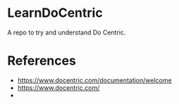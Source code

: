 # LearnDoCentric
A repo to try and understand Do Centric. 

# References
- https://www.docentric.com/documentation/welcome 
- https://www.docentric.com/
- 
